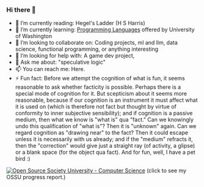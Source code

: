 ### Hi there 👋

- 🔭 I’m currently reading:         Hegel's Ladder (H S Harris)
- 🌱 I’m currently learning:        [Programming Languages](https://www.coursera.org/learn/programming-languages-part-c) offered by University of Washington
- 👯 I’m looking to collaborate on: Coding projects, ml and llm, data science, functional programming, or anything interesting
- 🤔 I’m looking for help with:     A game dev project, 
- 💬 Ask me about:                  "speculative logic"
- 📫 You can reach me:              Here.
- ⚡ Fun fact:                      Before we attempt the cognition of what is fun, it seems 
                                    reasonable to ask whether facticity is possible. Perhaps there is a special
                                    mode of cognition for it. But scepticism about it seems more reasonable, because 
                                    if our cognition is an instrument it must affect what it is used on (which is 
                                    therefore not fact but thought by virtue of conformity 
                                    to inner subjective sensibility); and if cognition is a passive medium, then what we know 
                                    is "what is" qua "fact." Can we knowingly undo this qualification of "what is"? 
                                    Then it is "unknown" again. Can we regard cognition as "drawing near" 
                                    to the fact? Then it could escape unless it is necessarily with us already; 
                                    and if the "medium" refracts it, then the "correction" would give just a 
                                    straight ray (of activity, a glipse) or a blank space (for the object qua fact).
                                    And for fun, well, I have a pet bird :)


[![Open Source Society University - Computer Science](https://img.shields.io/badge/OSSU-computer--science-blue.svg)](https://github.com/users/paperclipmaximizer/projects/2/views/1) (click to see my OSSU progress report.)
